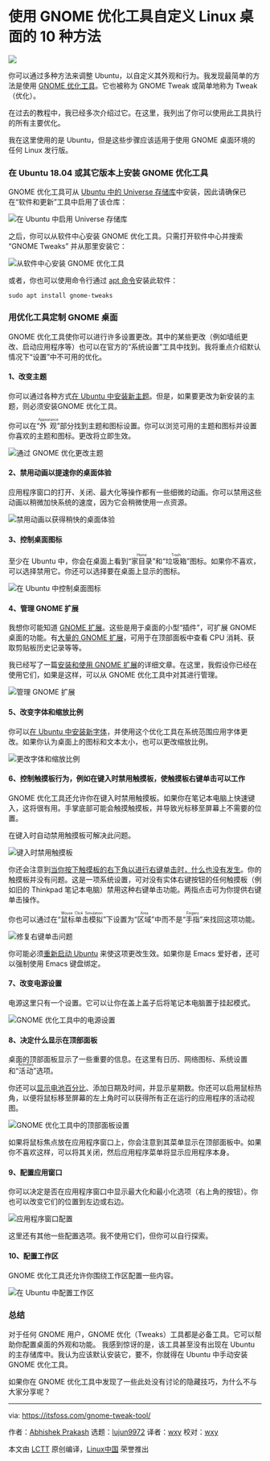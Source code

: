 [#]: collector: (lujun9972)
[#]: translator: (wxy)
[#]: reviewer: (wxy)
[#]: publisher: ( )
[#]: url: ( )
[#]: subject: (10 Ways to Customize Your Linux Desktop With GNOME Tweaks Tool)
[#]: via: (https://itsfoss.com/gnome-tweak-tool/)
[#]: author: (Abhishek Prakash https://itsfoss.com/author/abhishek/)

使用 GNOME 优化工具自定义 Linux 桌面的 10 种方法
======


![][7]

你可以通过多种方法来调整 Ubuntu，以自定义其外观和行为。我发现最简单的方法是使用 [GNOME 优化工具][2]。它也被称为 GNOME Tweak 或简单地称为 Tweak（优化）。

在过去的教程中，我已经多次介绍过它。在这里，我列出了你可以使用此工具执行的所有主要优化。

我在这里使用的是 Ubuntu，但是这些步骤应该适用于使用 GNOME 桌面环境的任何 Linux 发行版。

### 在 Ubuntu 18.04 或其它版本上安装 GNOME 优化工具

GNOME 优化工具可从 [Ubuntu 中的 Universe 存储库][3]中安装，因此请确保已在“软件和更新”工具中启用了该仓库：

![在 Ubuntu 中启用 Universe 存储库][4]

之后，你可以从软件中心安装 GNOME 优化工具。只需打开软件中心并搜索 “GNOME Tweaks” 并从那里安装它：

![从软件中心安装 GNOME 优化工具][5]

或者，你也可以使用命令行通过 [apt 命令][6]安装此软件：

```
sudo apt install gnome-tweaks
```

### 用优化工具定制 GNOME 桌面

GNOME 优化工具使你可以进行许多设置更改。其中的某些更改（例如墙纸更改、启动应用程序等）也可以在官方的“系统设置”工具中找到。我将重点介绍默认情况下“设置”中不可用的优化。

#### 1、改变主题

你可以通过各种方式[在 Ubuntu 中安装新主题][8]。但是，如果要更改为新安装的主题，则必须安装GNOME 优化工具。

你可以在“<ruby>外观<rt>Appearance</rt></ruby>”部分找到主题和图标设置。你可以浏览可用的主题和图标并设置你喜欢的主题和图标。更改将立即生效。

![通过 GNOME 优化更改主题][9]

#### 2、禁用动画以提速你的桌面体验

应用程序窗口的打开、关闭、最大化等操作都有一些细微的动画。你可以禁用这些动画以稍微加快系统的速度，因为它会稍微使用一点资源。

![禁用动画以获得稍快的桌面体验][10]

#### 3、控制桌面图标

至少在 Ubuntu 中，你会在桌面上看到“<ruby>家目录<rt>Home</rt></ruby>”和“<ruby>垃圾箱<rt>Trash</rt></ruby>”图标。如果你不喜欢，可以选择禁用它。你还可以选择要在桌面上显示的图标。

![在 Ubuntu 中控制桌面图标][11]

#### 4、管理 GNOME 扩展

我想你可能知道 [GNOME 扩展][12]。这些是用于桌面的小型“插件”，可扩展 GNOME 桌面的功能。有[大量的 GNOME 扩展][13]，可用于在顶部面板中查看 CPU 消耗、获取剪贴板历史记录等等。

我已经写了一篇[安装和使用 GNOME 扩展][14]的详细文章。在这里，我假设你已经在使用它们，如果是这样，可以从 GNOME 优化工具中对其进行管理。

![管理 GNOME 扩展][15]

#### 5、改变字体和缩放比例

你可以[在 Ubuntu 中安装新字体][16]，并使用这个优化工具在系统范围应用字体更改。如果你认为桌面上的图标和文本太小，也可以更改缩放比例。

![更改字体和缩放比例][17]

#### 6、控制触摸板行为，例如在键入时禁用触摸板，使触摸板右键单击可以工作

GNOME 优化工具还允许你在键入时禁用触摸板。如果你在笔记本电脑上快速键入，这将很有用。手掌底部可能会触摸触摸板，并导致光标移至屏幕上不需要的位置。

在键入时自动禁用触摸板可解决此问题。

![键入时禁用触摸板][18]

你还会注意到[当你按下触摸板的右下角以进行右键单击时，什么也没有发生][19]。你的触摸板并没有问题。这是一项系统设置，可对没有实体右键按钮的任何触摸板（例如旧的 Thinkpad 笔记本电脑）禁用这种右键单击功能。两指点击可为你提供右键单击操作。

你也可以通过在“<ruby>鼠标单击模拟<rt>Mouse Click Simulation</rt></ruby>”下设置为“<ruby>区域<rt>Area</rt></ruby>”中而不是“<ruby>手指<rt>Fingers</rt></ruby>”来找回这项功能。

![修复右键单击问题][20]

你可能必须[重新启动 Ubuntu][21] 来使这项更改生效。如果你是 Emacs 爱好者，还可以强制使用 Emacs 键盘绑定。

#### 7、改变电源设置

电源这里只有一个设置。它可以让你在盖上盖子后将笔记本电脑置于挂起模式。

![GNOME 优化工具中的电源设置][22]

#### 8、决定什么显示在顶部面板

桌面的顶部面板显示了一些重要的信息。在这里有日历、网络图标、系统设置和“<ruby>活动<rt>Activities</rt></ruby>”选项。

你还可以[显示电池百分比][23]、添加日期及时间，并显示星期数。你还可以启用鼠标热角，以便将鼠标移至屏幕的左上角时可以获得所有正在运行的应用程序的活动视图。

![GNOME 优化工具中的顶部面板设置][24]

如果将鼠标焦点放在应用程序窗口上，你会注意到其菜单显示在顶部面板中。如果你不喜欢这样，可以将其关闭，然后应用程序菜单将显示应用程序本身。

#### 9、配置应用窗口

你可以决定是否在应用程序窗口中显示最大化和最小化选项（右上角的按钮）。你也可以改变它们的位置到左边或右边。

![应用程序窗口配置][25]

这里还有其他一些配置选项。我不使用它们，但你可以自行探索。

#### 10、配置工作区

GNOME 优化工具还允许你围绕工作区配置一些内容。

![在 Ubuntu 中配置工作区][26]

### 总结

对于任何 GNOME 用户，GNOME 优化（Tweaks）工具都是必备工具。它可以帮助你配置桌面的外观和功能。 我感到惊讶的是，该工具甚至没有出现在 Ubuntu 的主存储库中。我认为应该默认安装它，要不，你就得在 Ubuntu 中手动安装 GNOME 优化工具。

如果你在 GNOME 优化工具中发现了一些此处没有讨论的隐藏技巧，为什么不与大家分享呢？

--------------------------------------------------------------------------------

via: https://itsfoss.com/gnome-tweak-tool/

作者：[Abhishek Prakash][a]
选题：[lujun9972][b]
译者：[wxy](https://github.com/wxy)
校对：[wxy](https://github.com/wxy)

本文由 [LCTT](https://github.com/LCTT/TranslateProject) 原创编译，[Linux中国](https://linux.cn/) 荣誉推出

[a]: https://itsfoss.com/author/abhishek/
[b]: https://github.com/lujun9972
[1]: https://i0.wp.com/itsfoss.com/wp-content/uploads/2019/10/gnome-tweak-tool-icon.png?ssl=1
[2]: https://wiki.gnome.org/action/show/Apps/Tweaks?action=show&redirect=Apps%2FGnomeTweakTool
[3]: https://itsfoss.com/ubuntu-repositories/
[4]: https://i2.wp.com/itsfoss.com/wp-content/uploads/2019/03/enable-repositories-ubuntu.png?ssl=1
[5]: https://i2.wp.com/itsfoss.com/wp-content/uploads/2019/10/install-gnome-tweaks-tool.jpg?ssl=1
[6]: https://itsfoss.com/apt-command-guide/
[7]: https://i1.wp.com/itsfoss.com/wp-content/uploads/2019/10/customize-gnome-with-tweak-tool.jpg?ssl=1
[8]: https://itsfoss.com/install-themes-ubuntu/
[9]: https://i2.wp.com/itsfoss.com/wp-content/uploads/2019/10/change-theme-ubuntu-gnome.jpg?ssl=1
[10]: https://i0.wp.com/itsfoss.com/wp-content/uploads/2019/10/disable-animation-ubuntu-gnome.jpg?ssl=1
[11]: https://i1.wp.com/itsfoss.com/wp-content/uploads/2019/10/desktop-icons-ubuntu.jpg?ssl=1
[12]: https://extensions.gnome.org/
[13]: https://itsfoss.com/best-gnome-extensions/
[14]: https://itsfoss.com/gnome-shell-extensions/
[15]: https://i2.wp.com/itsfoss.com/wp-content/uploads/2019/10/manage-gnome-extension-tweaks-tool.jpg?ssl=1
[16]: https://itsfoss.com/install-fonts-ubuntu/
[17]: https://i2.wp.com/itsfoss.com/wp-content/uploads/2019/10/change-fonts-ubuntu-gnome.jpg?ssl=1
[18]: https://i1.wp.com/itsfoss.com/wp-content/uploads/2019/10/disable-touchpad-while-typing-ubuntu.jpg?ssl=1
[19]: https://itsfoss.com/fix-right-click-touchpad-ubuntu/
[20]: https://i0.wp.com/itsfoss.com/wp-content/uploads/2019/10/enable-right-click-ubuntu.jpg?ssl=1
[21]: https://itsfoss.com/schedule-shutdown-ubuntu/
[22]: https://i0.wp.com/itsfoss.com/wp-content/uploads/2019/10/power-settings-gnome-tweaks-tool.jpg?ssl=1
[23]: https://itsfoss.com/display-battery-ubuntu/
[24]: https://i1.wp.com/itsfoss.com/wp-content/uploads/2019/10/top-panel-settings-gnome-tweaks-tool.jpg?ssl=1
[25]: https://i1.wp.com/itsfoss.com/wp-content/uploads/2019/10/windows-configuration-ubuntu-gnome-tweaks.jpg?ssl=1
[26]: https://i2.wp.com/itsfoss.com/wp-content/uploads/2019/10/configure-workspaces-ubuntu.jpg?ssl=1
